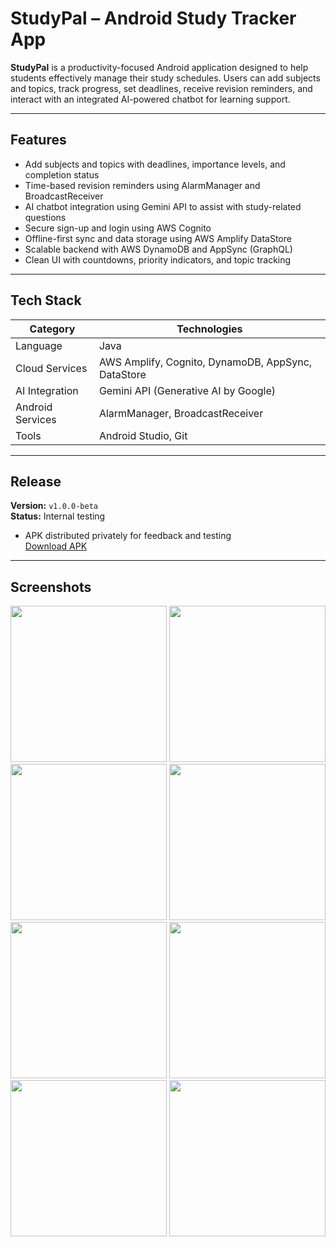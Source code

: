 # StudyPal – Android Study Tracker App

**StudyPal** is a productivity-focused Android application designed to help students effectively manage their study schedules. Users can add subjects and topics, track progress, set deadlines, receive revision reminders, and interact with an integrated AI-powered chatbot for learning support.

---

## Features

- Add subjects and topics with deadlines, importance levels, and completion status
- Time-based revision reminders using AlarmManager and BroadcastReceiver
- AI chatbot integration using Gemini API to assist with study-related questions
- Secure sign-up and login using AWS Cognito
- Offline-first sync and data storage using AWS Amplify DataStore
- Scalable backend with AWS DynamoDB and AppSync (GraphQL)
- Clean UI with countdowns, priority indicators, and topic tracking

---

## Tech Stack

| Category           | Technologies                                                                 |
|--------------------|------------------------------------------------------------------------------|
| Language           | Java                                                                         |
| Cloud Services     | AWS Amplify, Cognito, DynamoDB, AppSync, DataStore                           |
| AI Integration     | Gemini API (Generative AI by Google)                                         |
| Android Services   | AlarmManager, BroadcastReceiver                                              |
| Tools              | Android Studio, Git                                                          |

---

## Release

**Version:** `v1.0.0-beta`  
**Status:** Internal testing  
- APK distributed privately for feedback and testing  
[Download APK](https://github.com/tanixx/StudyPal/releases/download/v1.0/StudyPal.apk)
---

## Screenshots

<img src="https://github.com/user-attachments/assets/0403d137-1329-4c25-b5f3-03c284cccade" width="250"/>
<img src="https://github.com/user-attachments/assets/ee6d6ff7-6545-4d8d-a1d1-1f37e131ef12" width="250"/>
<img src="https://github.com/user-attachments/assets/ca7f3d74-2f59-4763-954e-01ed2e6671bb" width="250"/>
<img src="https://github.com/user-attachments/assets/fa248e76-e189-4d64-8547-72d37400e244" width="250"/>
<img src="https://github.com/user-attachments/assets/455702fc-dfe9-48e2-8b95-2a714d3e60c0" width="250"/>
<img src="https://github.com/user-attachments/assets/eff9dfb4-852b-49ff-b6de-a892fee7c5ad" width="250"/>
<img src="https://github.com/user-attachments/assets/9c75c2a3-f9af-40d2-a08e-82545d498510" width="250"/>
<img src="https://github.com/user-attachments/assets/5cfc7ba2-7563-4ae2-a06a-c8458eb6ad08" width="250"/>


